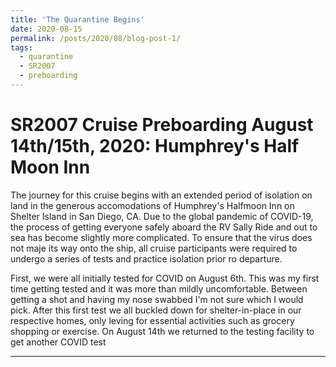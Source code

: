 ```yaml
---
title: 'The Quarantine Begins'
date: 2020-08-15
permalink: /posts/2020/08/blog-post-1/
tags:
  - quarantine
  - SR2007
  - preboarding
---
```



SR2007 Cruise Preboarding August 14th/15th, 2020: Humphrey's Half Moon Inn
======

The journey for this cruise begins with an extended period of isolation on land in the generous accomodations of Humphrey's Halfmoon Inn on Shelter Island in San Diego, CA. Due to the global pandemic of COVID-19, the process of getting everyone safely aboard the RV Sally Ride and out to sea has become slightly more complicated. To ensure that the virus does not maje its way onto the ship, all cruise participants were required to undergo a series of tests and practice isolation prior ro departure.

First, we were all initially tested for COVID on August 6th. This was my first time getting tested and it was more than mildly uncomfortable. Between getting a shot and having my nose swabbed I'm not sure which I would pick. After this first test we all buckled down for shelter-in-place in our respective homes, only leving for essential activities such as grocery shopping or exercise. On August 14th we returned to the testing facility to get another COVID test 

------